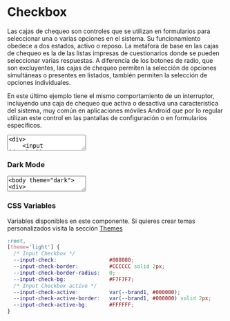 # Checkbox

Las cajas de chequeo son controles que se utilizan en formularios para seleccionar una o varias opciones en el sistema. Su funcionamiento obedece a dos estados, activo o reposo. La metáfora de base en las cajas de chequeo es la de las listas impresas de cuestionarios donde se pueden seleccionar varias respuestas. A diferencia de los botones de radio, que son excluyentes, las cajas de chequeo permiten la selección de opciones simultáneas o presentes en listados, también permiten la selección de opciones individuales. 

En este último ejemplo tiene el mismo comportamiento de un interruptor, incluyendo una caja de chequeo que activa o desactiva una característica del sistema, muy común en aplicaciones móviles Android que por lo regular utilizan este control en las pantallas de configuración o en formularios específicos.

<textarea code-editor="mixed" code-result-size="145">
<div>
	<input id="checkbox1" type="checkbox" value="1" name="checkbox" checked="checked">
	<label for="checkbox1"><span></span>Checkbox 1</label>
</div>
<div>
	<input id="checkbox2" type="checkbox" value="2" name="checkbox">
	<label for="checkbox2"><span></span>Checkbox 2</label>
</div>
<div>
	<input id="checkbox3" type="checkbox" value="3" name="checkbox">
	<label for="checkbox3"><span></span>Checkbox 3</label>
</div>
</textarea>

### Dark Mode

<textarea code-editor="mixed" code-result-size="145">
<body theme="dark">
<div>
	<input id="checkbox1" type="checkbox" value="1" name="checkbox" checked="checked">
	<label for="checkbox1"><span></span>Checkbox 1</label>
</div>
<div>
	<input id="checkbox2" type="checkbox" value="2" name="checkbox">
	<label for="checkbox2"><span></span>Checkbox 2</label>
</div>
<div>
	<input id="checkbox3" type="checkbox" value="3" name="checkbox">
	<label for="checkbox3"><span></span>Checkbox 3</label>
</div>
</body>
</textarea>

### CSS Variables

Variables disponibles en este componente. Si quieres crear temas personalizados visita la sección [Themes](/themes)

```css
:root,
[theme='light'] {
  /* Input Checkbox */
  --input-check:                 #808080;
  --input-check-border:          #CCCCCC solid 2px;
  --input-check-border-radius:   0;
  --input-check-bg:              #F7F7F7;
  /* Input Checkbox active */
  --input-check-active:          var(--brand1, #000000);
  --input-check-active-border:   var(--brand1, #000000) solid 2px;
  --input-check-active-bg:       #FFFFFF;
}
```